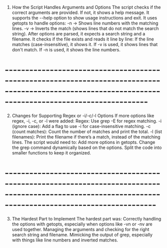  1. How the Script Handles Arguments and Options
The script checks if the correct arguments are provided. If not, it shows a help message.
It supports the --help option to show usage instructions and exit.
It uses getopts to handle options:
-n → Shows line numbers with the matching lines.
-v → Inverts the match (shows lines that do not match the search string).
After options are parsed, it expects a search string and a filename.
It checks if the file exists and reads it line by line:
If the line matches (case-insensitive), it shows it.
If -v is used, it shows lines that don't match.
If -n is used, it shows the line numbers.
# -----------------------------------------------------------------------------------------------------------------------------------------------------
  2. Changes for Supporting Regex or -i/-c/-l Options
If more options like regex, -i, -c, or -l were added:
Regex: Use grep -E for regex matching.
-i (ignore case): Add a flag to use -i for case-insensitive matching.
-c (count matches): Count the number of matches and print the total.
-l (list filenames): Print the filename if there’s a match, instead of the matching lines.
The script would need to:
Add more options in getopts.
Change the grep command dynamically based on the options.
Split the code into smaller functions to keep it organized.
# -------------------------------------------------------------------------------------------------------------------------------------------------------
 3. The Hardest Part to Implement
The hardest part was:
Correctly handling the options with getopts, especially when options like -vn or -nv are used together.
Managing the arguments and checking for the right search string and filename.
Mimicking the output of grep, especially with things like line numbers and inverted matches.
